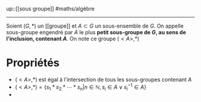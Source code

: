 up::[[sous groupe]]
#maths/algèbre 

----
Soient $(G, *)$ un [[groupe]] et $A\subset G$ un sous-ensemble de $G$. On appelle sous-groupe engendré par $A$ le plus **petit sous-groupe de $G$, au sens de l'inclusion, contenant $A$**. On note ce groupe $(<A>, *)$

# Propriétés
 - $(<A>, *)$ est égal à l'intersection de tous les sous-groupes contenant $A$
 - $(<A>,*) = \{s_1*s_2*\cdots*s_n | n\in\mathbb N, s_i\in A \vee s_i^{-1}\in A\}$
 - 

